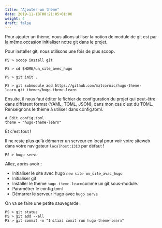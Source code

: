 ```yaml
---
title: "Ajouter un thème"
date: 2019-11-18T00:21:05+01:00
weight: 4
draft: false
---
```


Pour ajouter un thème, nous allons utiliser la notion de module de git est par la même occasion initialiser notre git dans le projet.

Pour installer git, nous utilisons une fois de plus scoop.

```
PS > scoop install git

PS > cd $HOME/un_site_avec_hugo

PS > git init .

PS > git submodule add https://github.com/matcornic/hugo-theme-learn.git themes/hugo-theme-learn
```

Ensuite, il nous faut éditer le fichier de configuration du projet qui peut-être dans différent format (YAML, TOML, JSON), dans mon cas c'est du TOML.
Renseignons le thème à utiliser dans config.toml.
```
# Edit config.toml
theme = "hugo-theme-learn"
```
Et c'est tout !

Il ne reste plus qu'à démarrer un serveur en local pour voir votre siteweb dans votre navigateur `localhost:1313` par défaut !
```
PS > hugo serve
```

Allez, après avoir :
- Initialiser le site avec hugo `new site un_site_avac_hugo`
- Initialiser git
- Installer le thème `hugo-theme-learn`comme un git sous-module.
- Paramétrer le config.toml
- Démarrer le serveur Hugo avec `hugo serve`

On va se faire une petite sauvegarde.
```
PS > git status
PS > git add --all
PS > git commit -m "Initial comit run hugo-theme-learn"
```